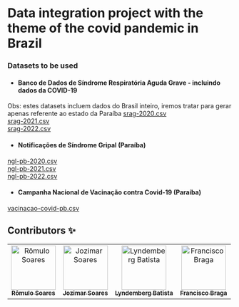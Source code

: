 # Data integration project with the theme of the covid pandemic in Brazil


### Datasets to be used

- #### Banco de Dados de Síndrome Respiratória Aguda Grave - incluindo dados da COVID-19
Obs: estes datasets incluem dados do Brasil inteiro, iremos tratar para gerar apenas referente ao estado da Paraíba
[srag-2020.csv](https://s3.sa-east-1.amazonaws.com/ckan.saude.gov.br/SRAG/2020/INFLUD20-14-11-2022.csv)<br>
[srag-2021.csv](https://s3.sa-east-1.amazonaws.com/ckan.saude.gov.br/SRAG/2021/INFLUD21-14-11-2022.csv)<br>
[srag-2022.csv](https://s3.sa-east-1.amazonaws.com/ckan.saude.gov.br/SRAG/2022/INFLUD22-14-11-2022.csv)

- #### Notificações de Síndrome Gripal (Paraíba)
[ngl-pb-2020.csv](https://s3.sa-east-1.amazonaws.com/ckan.saude.gov.br/SGL/2020/uf=PB/lote=1/part-00000-0508a0cd-d93a-42d4-b285-50673d466ef5.c000.csv)<br>
[ngl-pb-2021.csv](https://s3.sa-east-1.amazonaws.com/ckan.saude.gov.br/SGL/2021/uf=PB/lote=1/part-00000-8ddd7426-a19e-4f50-8160-9ca367d9f665.c000.csv)<br>
[ngl-pb-2022.csv](https://s3.sa-east-1.amazonaws.com/ckan.saude.gov.br/SGL/2022/uf=PB/lote=1/part-00000-766fb4c6-b9e8-4dc3-89c5-6e0570abf69b.c000.csv)

- #### Campanha Nacional de Vacinação contra Covid-19 (Paraíba)
[vacinacao-covid-pb.csv](https://s3.sa-east-1.amazonaws.com/ckan.saude.gov.br/SIPNI/COVID/uf/uf%3DPB/part-00000-5081cb2c-6220-4b82-9e45-531c3ba948d7.c000.csv)



## Contributors ✨
<table>
  <tbody>
    <tr>
      <td align="center"><a href="https://github.com/romulo-soares"><img src="https://avatars.githubusercontent.com/u/16957232?v=3?s=100" width="100px;" alt="Rômulo Soares"/><br /><sub><b>Rômulo Soares</b></sub></a><br /></td>
<td align="center"><a href="https://github.com/Jozymar"><img src="https://avatars.githubusercontent.com/u/19935729?v=3?s=100" width="100px;" alt="Jozimar Soares"/><br /><sub><b>Jozimar Soares</b></sub></a><br /></td>
      <td align="center"><a href="https://github.com/lyndemberg"><img src="https://avatars.githubusercontent.com/u/19334619?v=3?s=100" width="100px;" alt="Lyndemberg Batista"/><br /><sub><b>Lyndemberg Batista</b></sub></a><br /></td>
      <td align="center"><a href="https://github.com/fcobbraga"><img src="https://avatars.githubusercontent.com/u/4456149?v=3?s=100" width="100px;" alt="Francisco Braga"/><br /><sub><b>Francisco Braga</b></sub></a><br /></td>
     </tr>
   </tbody>
 </table>
